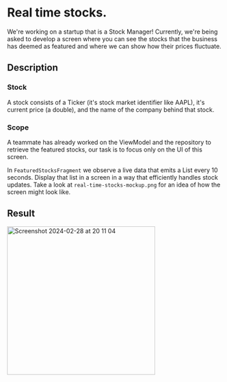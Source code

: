 # Real time stocks.

We're working on a startup that is a Stock Manager! Currently, we're being
asked to develop a screen where you can see the stocks that the business
has deemed as featured and where we can show how their prices fluctuate.

## Description

### Stock
A stock consists of a Ticker (it's stock market identifier like AAPL),
it's current price (a double), and the name of the company behind that stock.

### Scope
A teammate has already worked on the ViewModel and the repository to retrieve
the featured stocks, our task is to focus only on the UI of this screen.

In `FeaturedStocksFragment` we observe a live data that emits a List<Stock>
every 10 seconds. Display that list in a screen in a way that efficiently
handles stock updates. Take a look at `real-time-stocks-mockup.png` for an
idea of how the screen might look like.


## Result 

<img width="346" alt="Screenshot 2024-02-28 at 20 11 04" src="https://github.com/EYMR/RealtimeStocks/assets/99291449/17c286b1-ec41-47de-a2ab-ebe2e88c8f63">
